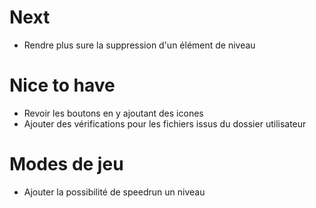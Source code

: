 # Next
* Rendre plus sure la suppression d'un élément de niveau

# Nice to have
* Revoir les boutons en y ajoutant des icones
* Ajouter des vérifications pour les fichiers issus du dossier utilisateur

# Modes de jeu
* Ajouter la possibilité de speedrun un niveau
